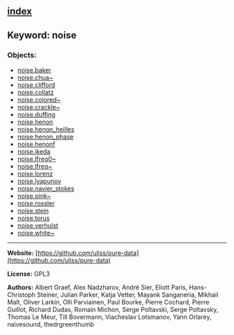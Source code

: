 [index](../index.html)
---

## Keyword: noise

### Objects:
* [noise.baker](../noise.baker.html)
* [noise.chua~](../noise.chua~.html)
* [noise.clifford](../noise.clifford.html)
* [noise.collatz](../noise.collatz.html)
* [noise.colored~](../noise.colored~.html)
* [noise.crackle~](../noise.crackle~.html)
* [noise.duffing](../noise.duffing.html)
* [noise.henon](../noise.henon.html)
* [noise.henon_heilles](../noise.henon_heilles.html)
* [noise.henon_phase](../noise.henon_phase.html)
* [noise.henonf](../noise.henonf.html)
* [noise.ikeda](../noise.ikeda.html)
* [noise.lfreq0~](../noise.lfreq0~.html)
* [noise.lfreq~](../noise.lfreq~.html)
* [noise.lorenz](../noise.lorenz.html)
* [noise.lyapunov](../noise.lyapunov.html)
* [noise.navier_stokes](../noise.navier_stokes.html)
* [noise.pink~](../noise.pink~.html)
* [noise.rossler](../noise.rossler.html)
* [noise.stein](../noise.stein.html)
* [noise.torus](../noise.torus.html)
* [noise.verhulst](../noise.verhulst.html)
* [noise.white~](../noise.white~.html)

---
**Website:** [https://github.com/uliss/pure-data](https://github.com/uliss/pure-data)

**License:** GPL3

**Authors:** Albert Graef, Alex Nadzharov, André Sier, Eliott Paris, Hans-Christoph Steiner, Julian Parker, Katja Vetter, Mayank Sanganeria, Mikhail Malt, Oliver Larkin, Olli Parviainen, Paul Bourke, Pierre Cochard, Pierre Guillot, Richard Dudas, Romain Michon, Serge Poltavski, Serge Poltavsky, Thomas Le Meur, Till Bovermann, Viacheslav Lotsmanov, Yann Orlarey, naivesound, thedrgreenthumb
